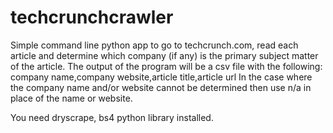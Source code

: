 # techcrunchcrawler
Simple command line python app to go to techcrunch.com, read each article and determine which company (if any) is the primary subject matter of the article.
The output of the program will be a csv file with the following:
company name,company website,article title,article url
In the case where the company name and/or website cannot be determined then use n/a in place of the name or website.

You need dryscrape, bs4 python library installed.
